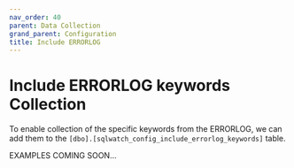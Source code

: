```yaml
---
nav_order: 40
parent: Data Collection
grand_parent: Configuration
title: Include ERRORLOG
---
```


# Include ERRORLOG keywords Collection

To enable collection of the specific keywords from the ERRORLOG, we can add them to the `[dbo].[sqlwatch_config_include_errorlog_keywords]` table.

EXAMPLES COMING SOON...